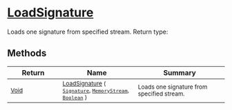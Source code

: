 # [LoadSignature](./SigComp11DutchLoader-100663951.md)

Loads one signature from specified stream.
Return type:
## Methods

| Return | Name | Summary | 
| --- | --- | --- | 
| <sub>[Void](https://docs.microsoft.com/en-us/dotnet/api/System.Void)</sub><img width=200/>| <sub>[LoadSignature](./SigComp11DutchLoader-100663951.md) ( [`Signature`](./../../Signature.md), [`MemoryStream`](https://docs.microsoft.com/en-us/dotnet/api/System.IO.MemoryStream), [`Boolean`](https://docs.microsoft.com/en-us/dotnet/api/System.Boolean) )</sub>| <sub>Loads one signature from specified stream.</sub><img width=200/>| <br>


